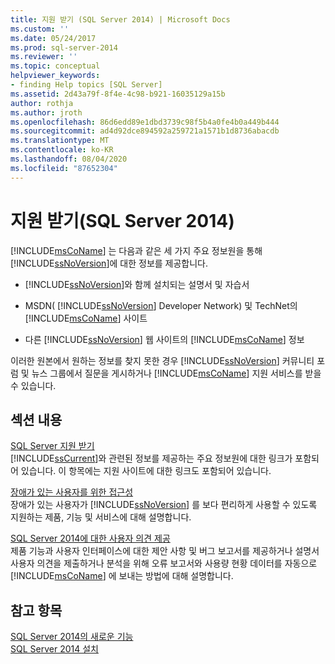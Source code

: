 ```yaml
---
title: 지원 받기 (SQL Server 2014) | Microsoft Docs
ms.custom: ''
ms.date: 05/24/2017
ms.prod: sql-server-2014
ms.reviewer: ''
ms.topic: conceptual
helpviewer_keywords:
- finding Help topics [SQL Server]
ms.assetid: 2d43a79f-8f4e-4c98-b921-16035129a15b
author: rothja
ms.author: jroth
ms.openlocfilehash: 86d6edd89e1dbd3739c98f5b4a0fe4b0a449b444
ms.sourcegitcommit: ad4d92dce894592a259721a1571b1d8736abacdb
ms.translationtype: MT
ms.contentlocale: ko-KR
ms.lasthandoff: 08/04/2020
ms.locfileid: "87652304"
---
```

# <a name="getting-assistance-sql-server-2014"></a>지원 받기(SQL Server 2014)
  [!INCLUDE[msCoName](../includes/msconame-md.md)] 는 다음과 같은 세 가지 주요 정보원을 통해 [!INCLUDE[ssNoVersion](../includes/ssnoversion-md.md)]에 대한 정보를 제공합니다.  
  
-   [!INCLUDE[ssNoVersion](../includes/ssnoversion-md.md)]와 함께 설치되는 설명서 및 자습서  
  
-   MSDN( [!INCLUDE[ssNoVersion](../includes/ssnoversion-md.md)] Developer Network) 및 TechNet의 [!INCLUDE[msCoName](../includes/msconame-md.md)] 사이트  
  
-   다른 [!INCLUDE[ssNoVersion](../includes/ssnoversion-md.md)] 웹 사이트의 [!INCLUDE[msCoName](../includes/msconame-md.md)] 정보  
  
 이러한 원본에서 원하는 정보를 찾지 못한 경우 [!INCLUDE[ssNoVersion](../includes/ssnoversion-md.md)] 커뮤니티 포럼 및 뉴스 그룹에서 질문을 게시하거나 [!INCLUDE[msCoName](../includes/msconame-md.md)] 지원 서비스를 받을 수 있습니다.  
  
## <a name="in-this-section"></a>섹션 내용  
 [SQL Server 지원 받기](../../2014/getting-started/getting-sql-server-assistance.md)  
 [!INCLUDE[ssCurrent](../includes/sscurrent-md.md)]와 관련된 정보를 제공하는 주요 정보원에 대한 링크가 포함되어 있습니다. 이 항목에는 지원 사이트에 대한 링크도 포함되어 있습니다.  
  
 [장애가 있는 사용자를 위한 접근성](../../2014/getting-started/accessibility-for-people-with-disabilities.md)  
 장애가 있는 사용자가 [!INCLUDE[ssNoVersion](../includes/ssnoversion-md.md)] 를 보다 편리하게 사용할 수 있도록 지원하는 제품, 기능 및 서비스에 대해 설명합니다.  
  
 [SQL Server 2014에 대한 사용자 의견 제공](../../2014/getting-started/providing-feedback-for-sql-server-2014.md)  
 제품 기능과 사용자 인터페이스에 대한 제안 사항 및 버그 보고서를 제공하거나 설명서 사용자 의견을 제출하거나 분석을 위해 오류 보고서와 사용량 현황 데이터를 자동으로 [!INCLUDE[msCoName](../includes/msconame-md.md)] 에 보내는 방법에 대해 설명합니다.  
  
## <a name="see-also"></a>참고 항목  
 [SQL Server 2014의 새로운 기능](../sql-server/what-s-new-in-sql-server-2016.md)   
 [SQL Server 2014 설치](../database-engine/install-windows/installation-for-sql-server.md)  
  
  
